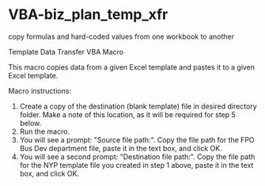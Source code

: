 # VBA-biz_plan_temp_xfr
copy formulas and hard-coded values from one workbook to another

Template Data Transfer VBA Macro

This macro copies data from a given Excel template and pastes it to a given Excel template. 

Macro instructions:
1.	Create a copy of the destination (blank template) file in desired directory folder. Make a note of this location, as it will be required for step 5 below.
2.	Run the macro.
3.	You will see a prompt: "Source file path:". Copy the file path for the FPO Bus Dev department file, paste it in the text box, and click OK.
4.	You will see a second prompt: "Destination file path:". Copy the file path for the NYP template file you created in step 1 above, paste it in the text box, and click OK.
